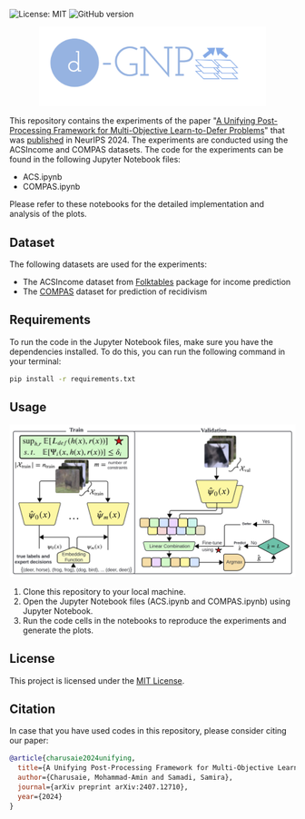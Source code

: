 ![License: MIT](https://img.shields.io/badge/License-MIT-blue.svg)
![GitHub version](https://img.shields.io/github/v/release/AminChrs/PostProcess)

<p align="center">
<img src="logo.png" width="400" />
</p>

This repository contains the experiments of the paper "[A Unifying Post-Processing Framework for Multi-Objective Learn-to-Defer Problems](https://arxiv.org/abs/2407.12710)" that was [published](https://neurips.cc/virtual/2024/poster/95484) in NeurIPS 2024. The experiments are conducted using the ACSIncome and COMPAS datasets. The code for the experiments can be found in the following Jupyter Notebook files:



- ACS.ipynb
- COMPAS.ipynb

Please refer to these notebooks for the detailed implementation and analysis of the plots.

## Dataset
The following datasets are used for the experiments:

- The ACSIncome dataset from [Folktables](https://github.com/socialfoundations/folktables) package for income prediction
- The [COMPAS](https://www.science.org/doi/10.1126/sciadv.aao5580) dataset for prediction of recidivism
## Requirements

To run the code in the Jupyter Notebook files, make sure you have the dependencies installed. To do this, you can run the following command in your terminal:

```sh
pip install -r requirements.txt
```

## Usage
![image info](Diagram.jpg)

1. Clone this repository to your local machine.
2. Open the Jupyter Notebook files (ACS.ipynb and COMPAS.ipynb) using Jupyter Notebook.
3. Run the code cells in the notebooks to reproduce the experiments and generate the plots.

## License

This project is licensed under the [MIT License](LICENSE).

## Citation

In case that you have used codes in this repository, please consider citing our paper:

```bibtex
@article{charusaie2024unifying,
  title={A Unifying Post-Processing Framework for Multi-Objective Learn-to-Defer Problems},
  author={Charusaie, Mohammad-Amin and Samadi, Samira},
  journal={arXiv preprint arXiv:2407.12710},
  year={2024}
}
```